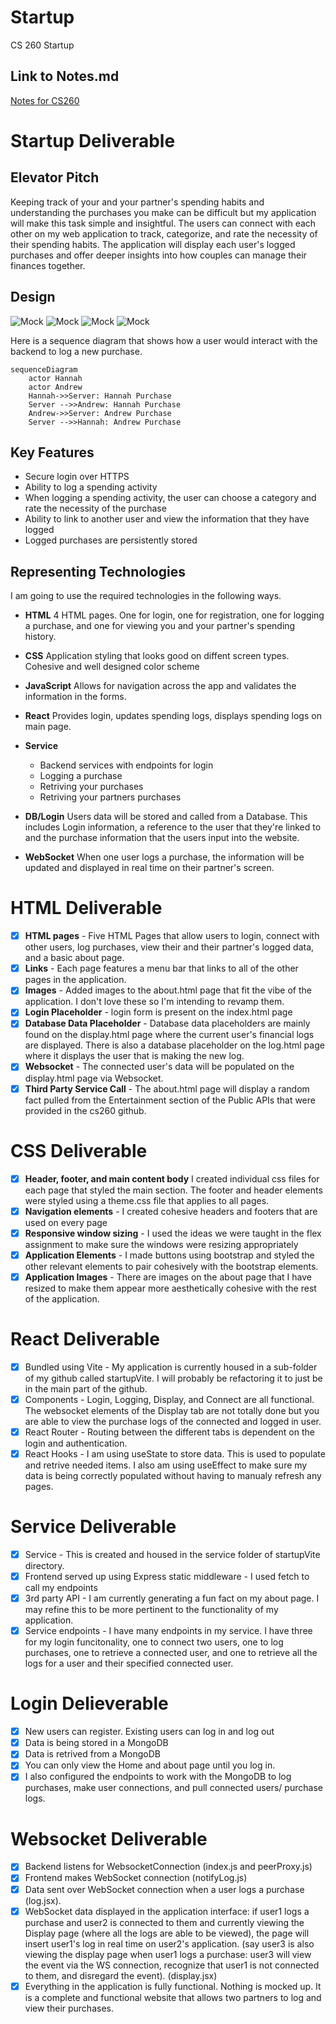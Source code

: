 # Startup
CS 260 Startup
## Link to Notes.md
[Notes for CS260](notes.md)

# Startup Deliverable
## Elevator Pitch
Keeping track of your and your partner's spending habits and understanding the purchases you make can be difficult but my application will make this task simple and insightful. The users can connect with each other on my web application to track, categorize, and rate the necessity of their spending habits. The application will display each user's logged purchases and offer deeper insights into how couples can manage their finances together.

## Design
![Mock](design/loginPage.jpg)
![Mock](design/registrationPage.jpg)
![Mock](design/mainPage.jpg)
![Mock](design/logPage.jpg)


Here is a sequence diagram that shows how a user would interact with the backend to log a new purchase.

```mermaid
sequenceDiagram
    actor Hannah
    actor Andrew
    Hannah->>Server: Hannah Purchase
    Server -->>Andrew: Hannah Purchase
    Andrew->>Server: Andrew Purchase
    Server -->>Hannah: Andrew Purchase
```

## Key Features
- Secure login over HTTPS
- Ability to log a spending activity
- When logging a spending activity, the user can choose a category and rate the necessity of the purchase
- Ability to link to another user and view the information that they have logged
- Logged purchases are persistently stored

## Representing Technologies

I am going to use the required technologies in the following ways. 

- **HTML** 4 HTML pages. One for login, one for registration, one for logging a purchase, and one for viewing you and your partner's spending history. 

- **CSS** Application styling that looks good on diffent screen types. Cohesive and well designed color scheme

- **JavaScript** Allows for navigation across the app and validates the information in the forms. 

- **React** Provides login, updates spending logs, displays spending logs on main page.

- **Service**
    - Backend services with endpoints for login
    - Logging a purchase
    - Retriving your purchases
    - Retriving your partners purchases

- **DB/Login** Users data will be stored and called from a Database. This includes Login information, a reference to the user that they're linked to and the purchase information that the users input into the website. 

- **WebSocket** When one user logs a purchase, the information will be updated and displayed in real time on their partner's screen. 


# HTML Deliverable
- [x] **HTML pages** - Five HTML Pages that allow users to login, connect with other users, log purchases, view their and their partner's logged data, and a basic about page. 
- [x] **Links** - Each page features a menu bar that links to all of the other pages in the application.
- [x] **Images** - Added images to the about.html page that fit the vibe of the application. I don't love these so I'm intending to revamp them.
- [x] **Login Placeholder** - login form is present on the index.html page
- [x] **Database Data Placeholder** - Database data placeholders are mainly found on the display.html page where the current user's financial logs are displayed. There is also a database placeholder on the log.html page where it displays the user that is making the new log. 
- [x] **Websocket** - The connected user's data will be populated on the display.html page via Websocket. 
- [x] **Third Party Service Call** - The about.html page will display a random fact pulled from the Entertainment section of the Public APIs that were provided in the cs260 github. 

# CSS Deliverable
- [x] **Header, footer, and main content body** I created individual css files for each page that styled the main section. The footer and header elements were styled using a theme.css file that applies to all pages.
- [x] **Navigation elements** - I created cohesive headers and footers that are used on every page
- [x] **Responsive window sizing** - I used the ideas we were taught in the flex assignment to make sure the windows were resizing appropriately
- [x] **Application Elements** - I made buttons using bootstrap and styled the other relevant elements to pair cohesively with the bootstrap elements.
- [x] **Application Images** - There are images on the about page that I have resized to make them appear more aesthetically cohesive with the rest of the application. 

# React Deliverable
- [x] Bundled using Vite - My application is currently housed in a sub-folder of my github called startupVite. I will probably be refactoring it to just be in the main part of the github.
- [x] Components - Login, Logging, Display, and Connect are all functional. The websocket elements of the Display tab are not totally done but you are able to view the purchase logs of the connected and logged in user.
- [x] React Router - Routing between the different tabs is dependent on the login and authentication.
- [x] React Hooks - I am using useState to store data. This is used to populate and retrive needed items. I also am using useEffect to make sure my data is being correctly populated without having to manualy refresh any pages. 

# Service Deliverable
- [x] Service - This is created and housed in the service folder of startupVite directory.
- [x] Frontend served up using Express static middleware - I used fetch to call my endpoints
- [x] 3rd party API - I am currently generating a fun fact on my about page. I may refine this to be more pertinent to the functionality of my application. 
- [x] Service endpoints - I have many endpoints in my service. I have three for my login funcitonality, one to connect two users, one to log purchases, one to retrieve a connected user, and one to retrieve all the logs for a user and their specified connected user. 

# Login Delieverable
- [x] New users can register. Existing users can log in and log out
- [x] Data is being stored in a MongoDB 
- [x] Data is retrived from a MongoDB
- [x] You can only view the Home and about page until you log in. 
- [x] I also configured the endpoints to work with the MongoDB to log purchases, make user connections, and pull connected users/ purchase logs. 

# Websocket Deliverable
- [x] Backend listens for WebsocketConnection (index.js and peerProxy.js)
- [x] Frontend makes WebSocket connection (notifyLog.js)
- [x] Data sent over WebSocket connection when a user logs a purchase (log.jsx).  
- [x] WebSocket data displayed in the application interface: if user1 logs a purchase and user2 is connected to them and currently viewing the Display page (where all the logs are able to be viewed), the page will insert user1's log in real time on user2's application. (say user3 is also viewing the display page when user1 logs a purchase: user3 will view the event via the WS connection, recognize that user1 is not connected to them, and disregard the event). (display.jsx) 
- [x] Everything in the application is fully functional. Nothing is mocked up. It is a complete and functional website that allows two partners to log and view their purchases. 
